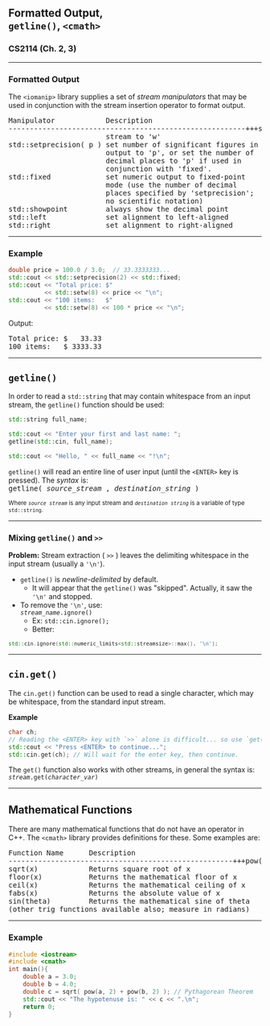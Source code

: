 ## Formatted Output,<br>`getline()`, `<cmath>`

### CS2114 (Ch. 2, 3)

---

### Formatted Output

The `<iomanip>` library supplies a set of _stream manipulators_ that may be used in conjunction with the stream insertion operator to format output.  
<pre>
Manipulator            Description
--------------------------------------------------------+++std::setw( w )         set the width of the next item in the
                       stream to 'w'
std::setprecision( p ) set number of significant figures in 
                       output to 'p', or set the number of 
                       decimal places to 'p' if used in 
                       conjunction with 'fixed'.
std::fixed             set numeric output to fixed-point 
                       mode (use the number of decimal 
                       places specified by 'setprecision'; 
                       no scientific notation)
std::showpoint         always show the decimal point 
std::left              set alignment to left-aligned
std::right             set alignment to right-aligned
</pre>

---

### Example

``` cpp
double price = 100.0 / 3.0;  // 33.3333333...
std::cout << std::setprecision(2) << std::fixed;
std::cout << "Total price: $" 
          << std::setw(8) << price << "\n";
std::cout << "100 items:   $" 
          << std::setw(8) << 100 * price << "\n";
```
Output:
<pre>
Total price: $   33.33
100 items:   $ 3333.33
</pre>

---

## `getline()`

In order to read a `std::string` that may contain whitespace from an input stream, the `getline()` function should be used:

``` cpp
std::string full_name;

std::cout << "Enter your first and last name: ";
getline(std::cin, full_name);

std::cout << "Hello, " << full_name << "!\n";
```

`getline()` will read an entire line of user input (until the `<ENTER>` key is pressed).  The _syntax_ is: <br />
<tt>getline( <i>source_stream</i> , <i>destination_string</i> )</tt> <br />

<small>Where _`source stream`_ is any input stream and _`destination string`_ is a variable of type `std::string`.</small>

---

### Mixing `getline()` and `>>`

**Problem:** Stream extraction ( `>>` ) leaves the delimiting whitespace in the input stream (usually a `'\n'`).

* `getline()` is _newline-delimited_ by default.  
    - It will appear that the `getline()` was "skipped".  Actually, it saw the `'\n'` and stopped.
* To remove the `'\n'`, use: <br /> _`stream_name`_`.ignore()`
    - Ex:  `std::cin.ignore();`
    - Better:<small style="font-size: 87%;">
 ``` cpp
 std::cin.ignore(std::numeric_limits<std::streamsize>::max(), '\n');
 ```
</small>

---

## `cin.get()`

The `cin.get()` function can be used to read a single character, which may be whitespace, from the standard input stream.

**Example**
``` cpp
char ch;
// Reading the <ENTER> key with `>>` alone is difficult... so use `get()`:
std::cout << "Press <ENTER> to continue...";
std::cin.get(ch); // Will wait for the enter key, then continue.
```

The `get()` function also works with other streams, in general the syntax is: <br />
_`stream`_`.get(`_`character_var`_`)`

---

## Mathematical Functions

There are many mathematical functions that do not have an operator in C++.  The `<cmath>` library provides definitions for these.  Some examples are:

<pre>
Function Name      Description
-----------------------------------------------------+++pow(base, exp)     Returns base raised to power of exp
sqrt(x)            Returns square root of x
floor(x)           Returns the mathematical floor of x
ceil(x)            Returns the mathematical ceiling of x
fabs(x)            Returns the absolute value of x
sin(theta)         Returns the mathematical sine of theta
(other trig functions available also; measure in radians)
</pre>

---

### Example

``` cpp
#include <iostream>
#include <cmath>
int main(){
    double a = 3.0;
    double b = 4.0;
    double c = sqrt( pow(a, 2) + pow(b, 2) ); // Pythagorean Theorem
    std::cout << "The hypotenuse is: " << c << ".\n"; 
    return 0;
}
```


